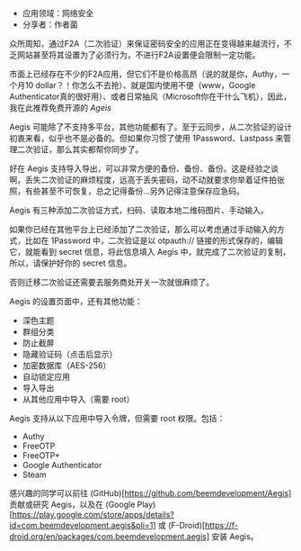 - 应用领域：网络安全
- 分享者：作者菌

众所周知，通过F2A（二次验证）来保证密码安全的应用正在变得越来越流行，不乏网站甚至将其设置为了必须行为，不进行F2A设置便会限制一定功能。

市面上已经存在不少的F2A应用，但它们不是价格高昂（说的就是你，Authy，一个月10 dollar？！你怎么不去抢）、就是国内使用不便（www，Google Authenticator真的很好用）、或者日常抽风（Microsoft你在干什么飞机），因此，我在此推荐免费开源的 *Ageis*

Aegis 可能除了不支持多平台，其他功能都有了。至于云同步，从二次验证的设计初衷来看，似乎也不是必备的。但如果你习惯了使用 1Password、Lastpass 来管理二次验证，那么其实都帮你同步了。

好在 Aegis 支持导入导出，可以非常方便的备份、备份、备份。这是经验之谈啊，丢失二次验证的麻烦程度，远高于丢失密码，动不动就要求你举着证件拍张照，有些甚至不可恢复，总之记得备份…另外记得注意保存应急码。

Aegis 有三种添加二次验证方式，扫码、读取本地二维码图片、手动输入。

如果你已经在其他平台上已经添加了二次验证，那么可以考虑通过手动输入的方式，比如在 1Password 中，二次验证是以 otpauth:// 链接的形式保存的，编辑它，就能看到 secret 信息，将此信息填入 Aegis 中，就完成了二次验证的复制，所以，请保护好你的 secret 信息。

否则迁移二次验证还需要去服务商处开关一次就很麻烦了。

Aegis 的设置页面中，还有其他功能：

 - 深色主题
 - 群组分类
 - 防止截屏
 - 隐藏验证码（点击后显示）
 - 加密数据库（AES-256）
 - 自动锁定应用
 - 导入导出
 - 从其他应用中导入（需要 root）

Aegis 支持从以下应用中导入令牌，但需要 root 权限。包括：

 - Authy
 - FreeOTP
 - FreeOTP+
 - Google Authenticator
 - Steam

 感兴趣的同学可以前往 (GitHub)[https://github.com/beemdevelopment/Aegis] 贡献或研究 Aegis，以及在 (Google Play)[https://play.google.com/store/apps/details?id=com.beemdevelopment.aegis&pli=1] 或 (F-Droid)[https://f-droid.org/en/packages/com.beemdevelopment.aegis] 安装 Aegis。